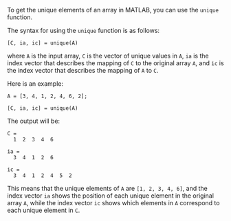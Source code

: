 To get the unique elements of an array in MATLAB, you can use the `unique` function. 

The syntax for using the `unique` function is as follows:

```
[C, ia, ic] = unique(A)
```

where `A` is the input array, `C` is the vector of unique values in `A`, `ia` is the index vector that describes the mapping of `C` to the original array `A`, and `ic` is the index vector that describes the mapping of `A` to `C`. 

Here is an example:

```
A = [3, 4, 1, 2, 4, 6, 2];

[C, ia, ic] = unique(A)

```

The output will be:

```
C = 
  1  2  3  4  6

ia =
  3  4  1  2  6

ic =
  3  4  1  2  4  5  2
```

This means that the unique elements of `A` are `[1, 2, 3, 4, 6]`, and the index vector `ia` shows the position of each unique element in the original array `A`, while the index vector `ic` shows which elements in `A` correspond to each unique element in `C`.